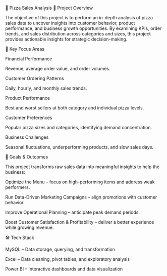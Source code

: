 🍕 Pizza Sales Analysis
📌 Project Overview

The objective of this project is to perform an in-depth analysis of pizza sales data to uncover insights into customer behavior, product performance, and business growth opportunities. By examining KPIs, order trends, and sales distribution across categories and sizes, this project provides actionable insights for strategic decision-making.

🎯 Key Focus Areas

Financial Performance

Revenue, average order value, and order volumes.

Customer Ordering Patterns

Daily, hourly, and monthly sales trends.

Product Performance

Best and worst sellers at both category and individual pizza levels.

Customer Preferences

Popular pizza sizes and categories, identifying demand concentration.

Business Challenges

Seasonal fluctuations, underperforming products, and slow sales days.

🚀 Goals & Outcomes

This project transforms raw sales data into meaningful insights to help the business:

Optimize the Menu – focus on high-performing items and address weak performers.

Run Data-Driven Marketing Campaigns – align promotions with customer behavior.

Improve Operational Planning – anticipate peak demand periods.

Boost Customer Satisfaction & Profitability – deliver a better experience while growing revenue.

🛠️ Tech Stack

MySQL – Data storage, querying, and transformation

Excel – Data cleaning, pivot tables, and exploratory analysis

Power BI – Interactive dashboards and data visualization
